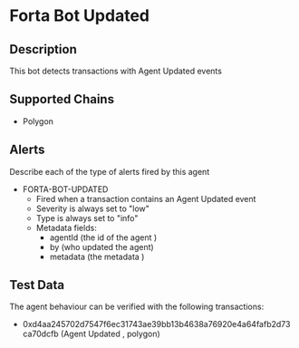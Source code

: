 # Forta Bot Updated

## Description

This bot detects transactions with Agent Updated events

## Supported Chains

- Polygon

## Alerts

Describe each of the type of alerts fired by this agent

- FORTA-BOT-UPDATED
  - Fired when a transaction contains an Agent Updated event
  - Severity is always set to "low"
  - Type is always set to "info"
  - Metadata fields:
    - agentId (the id of the agent )
    - by (who updated the agent)
    - metadata (the metadata )

## Test Data

The agent behaviour can be verified with the following transactions:

- 0xd4aa245702d7547f6ec31743ae39bb13b4638a76920e4a64fafb2d73ca70dcfb (Agent Updated , polygon)
